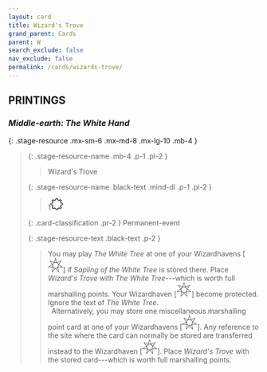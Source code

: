 ```yaml
---
layout: card
title: Wizard's Trove
grand_parent: Cards
parent: W
search_exclude: false
nav_exclude: false
permalink: /cards/wizards-trove/
---
```


## PRINTINGS


### _Middle-earth: The White Hand_

{: .stage-resource .mx-sm-6 .mx-md-8 .mx-lg-10 .mb-4 }
> {: .stage-resource-name .mb-4 .p-1 .pl-2 }
> > <div class="card-mp"></div>
> > <div class="card-name">Wizard's Trove</div>
>
> {: .stage-resource-name .black-text .mind-di .p-1 .pl-2 }
> > 1![](/assets/images/stage-point.svg)
>
> {: .card-classification .pr-2 }
> Permanent-event
>
> {: .stage-resource-text .black-text .p-2 }
> > You may play _The White Tree_ at one of your Wizardhavens \[![](/assets/images/free-haven.svg)] if _Sapling of the White Tree_ is stored there. Place _Wizard's Trove_ with _The White Tree_---which is worth full marshalling points. Your Wizardhaven \[![](/assets/images/free-haven.svg)] become protected. Ignore the text of _The White Tree_. <br>&ensp;Alternatively, you may store one miscellaneous marshalling point card at one of your Wizardhavens \[![](/assets/images/free-haven.svg)]. Any reference to the site where the card can normally be stored are transferred instead to the Wizardhaven \[![](/assets/images/free-haven.svg)]. Place _Wizard's Trove_ with the stored card---which is worth full marshalling points. 
> 
